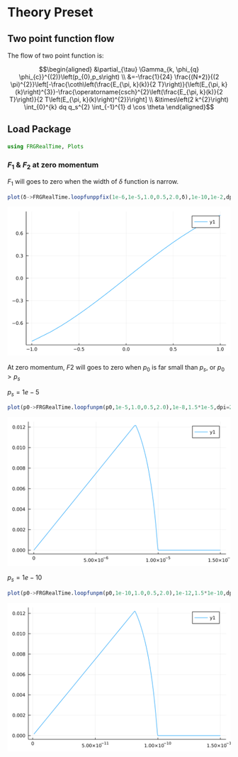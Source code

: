 # Theory Preset

## Two point function flow

The flow of two point function is:

```math
\begin{aligned}
&\partial_{\tau} \Gamma_{k, \phi_{q} \phi_{c}}^{(2)}\left(p_{0},p_s\right) \\
&=-\frac{1}{24} \frac{(N+2)}{(2 \pi)^{2}}\left[-\frac{\coth\left(\frac{E_{\pi, k}(k)}{2 T}\right)}{\left(E_{\pi, k}(k)\right)^{3}}-\frac{\operatorname{csch}^{2}\left(\frac{E_{\pi, k}(k)}{2 T}\right)}{2 T\left(E_{\pi, k}(k)\right)^{2}}\right] \\
&\times\left(2 k^{2}\right) \int_{0}^{k} dq  q_s^{2} \int_{-1}^{1} d \cos \theta
\end{aligned}
```



## Load Package
```julia
using FRGRealTime, Plots
```






### $F_1$ & $F_2$ at zero momentum

 $F_1$ will goes to zero when the width of $\delta$ function is narrow.
```julia
plot(δ->FRGRealTime.loopfunppfix(1e-6,1e-5,1.0,0.5,2.0,δ),1e-10,1e-2,dpi=250)
```

![](figures/Example_2_1.png)



At zero momentum, $F2$ will goes to zero when $p_0$ is far small than $p_s$, or
$p_0>p_s$

 $p_s=1e-5$

```julia
plot(p0->FRGRealTime.loopfunpm(p0,1e-5,1.0,0.5,2.0),1e-8,1.5*1e-5,dpi=250)
```

![](figures/Example_3_1.png)


 $p_s=1e-10$

```julia
plot(p0->FRGRealTime.loopfunpm(p0,1e-10,1.0,0.5,2.0),1e-12,1.5*1e-10,dpi=250)
```

![](figures/Example_4_1.png)
